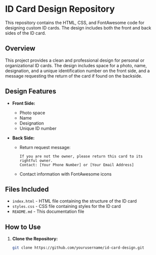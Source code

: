 # ID Card Design Repository

This repository contains the HTML, CSS, and FontAwesome code for designing custom ID cards. The design includes both the front and back sides of the ID card.

## Overview

This project provides a clean and professional design for personal or organizational ID cards. The design includes space for a photo, name, designation, and a unique identification number on the front side, and a message requesting the return of the card if found on the backside.

## Design Features

- **Front Side:**
  - Photo space
  - Name
  - Designation
  - Unique ID number

- **Back Side:**
  - Return request message:
    ```
    If you are not the owner, please return this card to its rightful owner.
    Contact: [Your Phone Number] or [Your Email Address]
    ```
  - Contact information with FontAwesome icons

## Files Included

- `index.html` - HTML file containing the structure of the ID card
- `styles.css` - CSS file containing styles for the ID card
- `README.md` - This documentation file

## How to Use

1. **Clone the Repository:**
   ```bash
   git clone https://github.com/yourusername/id-card-design.git
